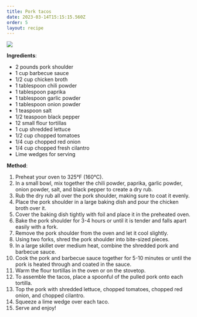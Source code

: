 ```yaml
---
title: Pork tacos
date: 2023-03-14T15:15:15.560Z
order: 5
layout: recipe
---
```

![](../uploads/dall·e-2023-03-14-14.35.45-cookbook-image-of-perfect-pulled-pork-tacos-with-a-side-of-chimichurri.png)

**Ingredients**:

* 2 pounds pork shoulder
* 1 cup barbecue sauce
* 1/2 cup chicken broth
* 1 tablespoon chili powder
* 1 tablespoon paprika
* 1 tablespoon garlic powder
* 1 tablespoon onion powder
* 1 teaspoon salt
* 1/2 teaspoon black pepper
* 12 small flour tortillas
* 1 cup shredded lettuce
* 1/2 cup chopped tomatoes
* 1/4 cup chopped red onion
* 1/4 cup chopped fresh cilantro
* Lime wedges for serving

**Method**:

1. Preheat your oven to 325°F (160°C).
2. In a small bowl, mix together the chili powder, paprika, garlic powder, onion powder, salt, and black pepper to create a dry rub.
3. Rub the dry rub all over the pork shoulder, making sure to coat it evenly.
4. Place the pork shoulder in a large baking dish and pour the chicken broth over it.
5. Cover the baking dish tightly with foil and place it in the preheated oven.
6. Bake the pork shoulder for 3-4 hours or until it is tender and falls apart easily with a fork.
7. Remove the pork shoulder from the oven and let it cool slightly.
8. Using two forks, shred the pork shoulder into bite-sized pieces.
9. In a large skillet over medium heat, combine the shredded pork and barbecue sauce.
10. Cook the pork and barbecue sauce together for 5-10 minutes or until the pork is heated through and coated in the sauce.
11. Warm the flour tortillas in the oven or on the stovetop.
12. To assemble the tacos, place a spoonful of the pulled pork onto each tortilla.
13. Top the pork with shredded lettuce, chopped tomatoes, chopped red onion, and chopped cilantro.
14. Squeeze a lime wedge over each taco.
15. Serve and enjoy!